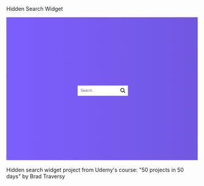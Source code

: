 Hidden Search Widget

![Design preview image for hidden search widget project](/images/preview-image.png)

Hidden search widget project from Udemy's course: "50 projects in 50 days" by Brad Traversy

